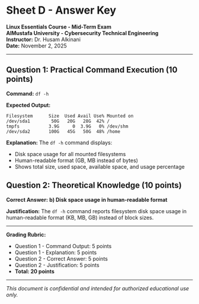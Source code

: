 # Sheet D - Answer Key
**Linux Essentials Course - Mid-Term Exam**  
**AlMustafa University - Cybersecurity Technical Engineering**  
**Instructor:** Dr. Husam Alkinani  
**Date:** November 2, 2025

---

## Question 1: Practical Command Execution (10 points)

**Command:** `df -h`

**Expected Output:**
```
Filesystem      Size  Used Avail Use% Mounted on
/dev/sda1        50G   20G   28G  42% /
tmpfs           3.9G     0  3.9G   0% /dev/shm
/dev/sda2       100G   45G   50G  48% /home
```

**Explanation:** The `df -h` command displays:
- Disk space usage for all mounted filesystems
- Human-readable format (GB, MB instead of bytes)
- Shows total size, used space, available space, and usage percentage

## Question 2: Theoretical Knowledge (10 points)

**Correct Answer:** **b) Disk space usage in human-readable format**

**Justification:** The `df -h` command reports filesystem disk space usage in human-readable format (KB, MB, GB) instead of block sizes.

---

**Grading Rubric:**
- Question 1 - Command Output: 5 points
- Question 1 - Explanation: 5 points  
- Question 2 - Correct Answer: 5 points
- Question 2 - Justification: 5 points
- **Total: 20 points**

---
*This document is confidential and intended for authorized educational use only.*